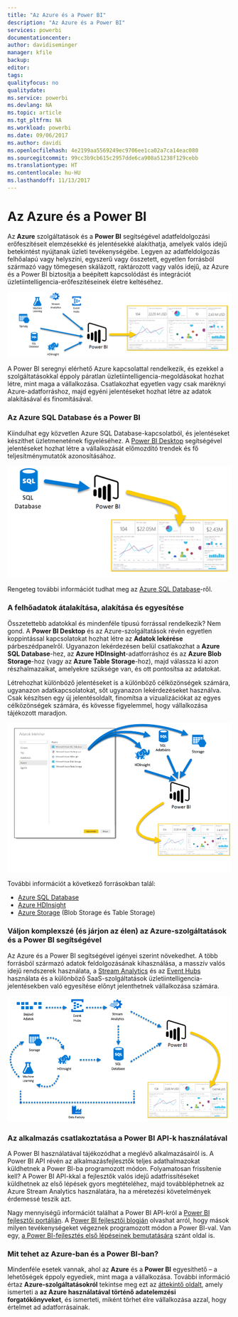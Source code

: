 ```yaml
---
title: "Az Azure és a Power BI"
description: "Az Azure és a Power BI"
services: powerbi
documentationcenter: 
author: davidiseminger
manager: kfile
backup: 
editor: 
tags: 
qualityfocus: no
qualitydate: 
ms.service: powerbi
ms.devlang: NA
ms.topic: article
ms.tgt_pltfrm: NA
ms.workload: powerbi
ms.date: 09/06/2017
ms.author: davidi
ms.openlocfilehash: 4e2199aa5569249ec9706ee1ca02a7ca14eac080
ms.sourcegitcommit: 99cc3b9cb615c2957dde6ca908a51238f129cebb
ms.translationtype: HT
ms.contentlocale: hu-HU
ms.lasthandoff: 11/13/2017
---
```

# <a name="azure-and-power-bi"></a>Az Azure és a Power BI
Az **Azure** szolgáltatások és a **Power BI** segítségével adatfeldolgozási erőfeszítéseit elemzésekké és jelentésekké alakíthatja, amelyek valós idejű betekintést nyújtanak üzleti tevékenységébe. Legyen az adatfeldolgozás felhőalapú vagy helyszíni, egyszerű vagy összetett, egyetlen forrásból származó vagy tömegesen skálázott, raktározott vagy valós idejű, az Azure és a Power BI biztosítja a beépített kapcsolódást és integrációt üzletiintelligencia-erőfeszítéseinek életre keltéséhez.

![](media/service-azure-and-power-bi/azure_1.png)

A Power BI seregnyi elérhető Azure kapcsolattal rendelkezik, és ezekkel a szolgáltatásokkal éppoly páratlan üzletiintelligencia-megoldásokat hozhat létre, mint maga a vállalkozása. Csatlakozhat egyetlen vagy csak maréknyi Azure-adatforráshoz, majd egyéni jelentéseket hozhat létre az adatok alakításával és finomításával.

### <a name="azure-sql-database-and-power-bi"></a>Az Azure SQL Database és a Power BI
Kiindulhat egy közvetlen Azure SQL Database-kapcsolatból, és jelentéseket készíthet üzletmenetének figyeléséhez. A [Power BI Desktop](desktop-getting-started.md) segítségével jelentéseket hozhat létre a vállalkozását előmozdító trendek és fő teljesítménymutatók azonosításához.

![](media/service-azure-and-power-bi/azure_2_sqltopbi.png)

Rengeteg további információt tudhat meg az [Azure SQL Database](http://azure.microsoft.com/services/sql-database/)-ről.

### <a name="transform-shape-and-merge-your-cloud-data"></a>A felhőadatok átalakítása, alakítása és egyesítése
Összetettebb adatokkal és mindenféle típusú forrással rendelkezik? Nem gond. A **Power BI Desktop** és az Azure-szolgáltatások révén egyetlen koppintással kapcsolatokat hozhat létre az **Adatok lekérése** párbeszédpanelről. Ugyanazon lekérdezésen belül csatlakozhat a **Azure SQL Database**-hez, az **Azure HDInsight**-adatforráshoz és az **Azure Blob Storage**-hoz (vagy az **Azure Table Storage**-hoz), majd válassza ki azon részhalmazaikat, amelyekre szüksége van, és ott pontosítsa az adatokat.

Létrehozhat különböző jelentéseket is a különböző célközönségek számára, ugyanazon adatkapcsolatokat, sőt ugyanazon lekérdezéseket használva. Csak készítsen egy új jelentésoldalt, finomítsa a vizualizációkat az egyes célközönségek számára, és kövesse figyelemmel, hogy vállalkozása tájékozott maradjon.

![](media/service-azure-and-power-bi/azure_3_multipletopbi.png)

További információt a következő forrásokban talál:

* [Azure SQL Database](http://azure.microsoft.com/services/sql-database/)
* [Azure HDInsight](http://azure.microsoft.com/services/hdinsight/)
* [Azure Storage](http://azure.microsoft.com/services/storage/) (Blob Storage és Table Storage)

### <a name="get-complex-and-ahead-using-azure-services-and-power-bi"></a>Váljon komplexszé (és járjon az élen) az Azure-szolgáltatások és a Power BI segítségével
Az Azure és a Power BI segítségével igényei szerint növekedhet. A több forrásból származó adatok feldolgozásának kihasználása, a masszív valós idejű rendszerek használata, a [Stream Analytics](http://azure.microsoft.com/services/stream-analytics/) és az [Event Hubs](http://azure.microsoft.com/services/event-hubs/) használata és a különböző SaaS-szolgáltatások üzletiintelligencia-jelentésekben való egyesítése előnyt jelenthetnek vállalkozása számára.

![](media/service-azure-and-power-bi/azure_4_complex.png)

### <a name="connect-your-app-data-using-power-bi-apis"></a>Az alkalmazás csatlakoztatása a Power BI API-k használatával
A Power BI használatával tájékozódhat a meglévő alkalmazásairól is. A Power BI API révén az alkalmazásfejlesztők teljes adathalmazokat küldhetnek a Power BI-ba programozott módon. Folyamatosan frissítenie kell? A Power BI API-kkal a fejlesztők valós idejű adatfrissítéseket küldhetnek az első lépések gyors megtételéhez, majd továbbléphetnek az Azure Stream Analytics használatára, ha a méretezési követelmények érdemessé teszik azt.

Nagy mennyiségű információt találhat a Power BI API-król a [Power BI fejlesztői portálján](http://dev.powerbi.com). A [Power BI fejlesztői blogján](http://blogs.msdn.com/powerbidev) olvashat arról, hogy mások milyen tevékenységeket végeznek programozott módon a Power BI-val. Van egy, [a Power BI-fejlesztés első lépéseinek bemutatására](https://msdn.microsoft.com/library/dn889824.aspx) szánt oldal is.

### <a name="what-could-you-do-with-azure-and-power-bi"></a>Mit tehet az Azure-ban és a Power BI-ban?
Mindenféle esetek vannak, ahol az **Azure** és a **Power BI** egyesíthető – a lehetőségek éppoly egyediek, mint maga a vállalkozása. További információ értaz **Azure-szolgáltatásokról** tekintse meg ezt az [áttekintő oldalt](http://go.microsoft.com/fwlink/?LinkId=535031&clcid=0x409), amely ismerteti a **az Azure használatával történő adatelemzési forgatókönyveket**, és ismerteti, miként törhet élre vállalkozása azzal, hogy értelmet ad adatforrásainak.

